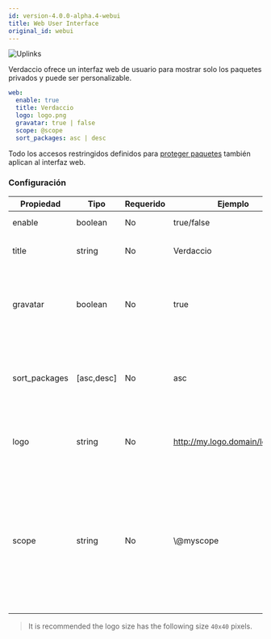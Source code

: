 ```yaml
---
id: version-4.0.0-alpha.4-webui
title: Web User Interface
original_id: webui
---
```


![Uplinks](https://user-images.githubusercontent.com/558752/52916111-fa4ba980-32db-11e9-8a64-f4e06eb920b3.png)

Verdaccio ofrece un interfaz web de usuario para mostrar solo los paquetes privados y puede ser personalizable.

```yaml
web:
  enable: true
  title: Verdaccio
  logo: logo.png
  gravatar: true | false
  scope: @scope
  sort_packages: asc | desc
```

Todo los accesos restringidos definidos para [proteger paquetes](protect-your-dependencies.md) también aplican al interfaz web.

### Configuración

| Propiedad     | Tipo       | Requerido | Ejemplo                        | Soporte  | Descripción                                                                                                                         |
| ------------- | ---------- | --------- | ------------------------------ | -------- | ----------------------------------------------------------------------------------------------------------------------------------- |
| enable        | boolean    | No        | true/false                     | all      | habilita la interfaz web                                                                                                            |
| title         | string     | No        | Verdaccio                      | all      | El título de la interfaz web                                                                                                        |
| gravatar      | boolean    | No        | true                           | `>v4` | Gravatars will be generated under the hood if this property is enabled                                                              |
| sort_packages | [asc,desc] | No        | asc                            | `>v4` | Gravatars will be generated under the hood if this property is enabled                                                              |
| logo          | string     | No        | http://my.logo.domain/logo.png | all      | a URI where logo is located (header logo)                                                                                           |
| scope         | string     | No        | \\@myscope                   | all      | Si estas usando el registro por un scope specifico, define el @scope en el encabezado de la interfaz web (note: escapa @ con \\@) |

> It is recommended the logo size has the following size `40x40` pixels.